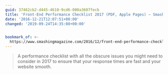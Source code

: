 ```yaml
---
guid: 37462cb2-d445-4610-9cd6-000a3607fecb
title: 'Front-End Performance Checklist 2017 (PDF, Apple Pages) – Smashing Magazine'
date: '2016-12-21T12:07:51+00:00'
changed: '2019-09-24T14:35:08+00:00'


bookmark_of: >-
  https://www.smashingmagazine.com/2016/12/front-end-performance-checklist-2017-pdf-pages/
---
```



<blockquote>A performance checklist with all the obscure issues you might need to consider in 2017 to ensure that your response times are fast and your website smooth.</blockquote>
